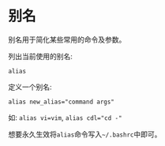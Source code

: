 # 别名

别名用于简化某些常用的命令及参数。

列出当前使用的别名:

    alias

定义一个别名:

    alias new_alias="command args"

如: ``alias vi=vim``, ``alias cdl="cd -"``

想要永久生效将``alias``命令写入``~/.bashrc``中即可。
